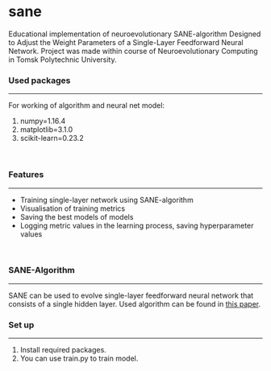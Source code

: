 # sane
Educational implementation of neuroevolutionary SANE-algorithm Designed to Adjust the Weight Parameters of a Single-Layer Feedforward Neural Network.
Project was made within course of Neuroevolutionary Computing in Tomsk Polytechnic University.
</br>

### Used packages
---
For working of algorithm and neural net model:
1. numpy=1.16.4
2. matplotlib=3.1.0
3. scikit-learn=0.23.2
</br>

### Features
---
- Training single-layer network using SANE-algorithm
- Visualisation of training metrics
- Saving the best models of models
- Logging metric values in the learning process, saving hyperparameter values
</br>

### SANE-Algorithm
---
SANE can be used to evolve single-layer feedforward neural network that consists of a single hidden
layer.
Used algorithm can be found in [this paper](https://link.springer.com/article/10.1007/BF00114722).
</br>

### Set up
---
1. Install required packages.
2. You can use train.py to train model.
